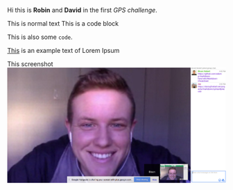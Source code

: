 Hi this is **Robin** and __David__ in the first _GPS challenge_.

This is normal text
	This is a code block

This is also some `code`.


[This](http://www.ispsum.com/ "Lorem Ipsum Text") is an example text of Lorem Ipsum

This screenshot ![GPS 1 Challenge](screenshot.png)